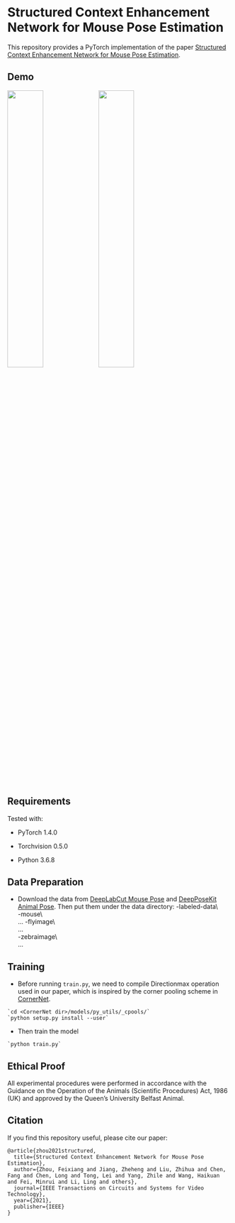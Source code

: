 # Structured Context Enhancement Network for Mouse Pose Estimation

This repository provides a PyTorch implementation of the paper [ Structured Context Enhancement Network for Mouse Pose Estimation](https://ieeexplore.ieee.org/abstract/document/9492104). 

## Demo

<img src="1-1.gif" width="40%">           <img src="1-2.gif" width="40%">

## Requirements
Tested with:
* PyTorch 1.4.0

* Torchvision 0.5.0

* Python 3.6.8

## Data Preparation
* Download the  data from [DeepLabCut Mouse Pose](https://zenodo.org/record/4008504#.YQaXwpNKjDJ) and [DeepPoseKit Animal Pose](https://github.com/jgraving/DeepPoseKit-Data/tree/master/datasets). Then put them under the data directory:
	-labeled-data\  
          -mouse\  
              ...
          -flyimage\  
              ...   
          -zebraimage\  
              ...
              
## Training

* Before running `train.py`, we need to compile Directionmax operation used in our paper, which is inspired by the corner pooling scheme in [CornerNet](https://github.com/princeton-vl/CornerNet).
```
`cd <CornerNet dir>/models/py_utils/_cpools/`
`python setup.py install --user`
```
* Then train the model
```
`python train.py`
```

## Ethical Proof
All experimental procedures were performed in accordance with the Guidance on the Operation of the Animals (Scientific Procedures) Act, 1986 (UK) and approved by the Queen’s University Belfast Animal.

## Citation
If you find this repository useful, please cite our paper:
```
@article{zhou2021structured,
  title={Structured Context Enhancement Network for Mouse Pose Estimation},
  author={Zhou, Feixiang and Jiang, Zheheng and Liu, Zhihua and Chen, Fang and Chen, Long and Tong, Lei and Yang, Zhile and Wang, Haikuan and Fei, Minrui and Li, Ling and others},
  journal={IEEE Transactions on Circuits and Systems for Video Technology},
  year={2021},
  publisher={IEEE}
}
```



